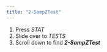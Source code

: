 ```yaml
---
title: "2-SampZTest"
---
```


1. Press *STAT*
2. Slide over to *TESTS*
3. Scroll down to find ***2-SampZTest***
